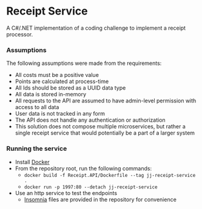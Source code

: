 # Receipt Service
A C#/.NET implementation of a coding challenge to implement a receipt processor.

### Assumptions
The following assumptions were made from the requirements:
- All costs must be a positive value
- Points are calculated at process-time
- All Ids should be stored as a UUID data type
- All data is stored in-memory
- All requests to the API are assumed to have admin-level permission with access to all data
- User data is not tracked in any form
- The API does not handle any authentication or authorization
- This solution does not compose multiple microservices, but rather a single receipt service that would potentially be a part of a larger system

### Running the service
- Install [Docker](https://www.docker.com/)
- From the repository root, run the following commands:
  - `docker build -f Receipt.API/Dockerfile --tag jj-receipt-service .`
  - `docker run -p 1997:80 --detach jj-receipt-service`
- Use an http service to test the endpoints
  - [Insomnia](https://insomnia.rest/) files are provided in the repository for convenience